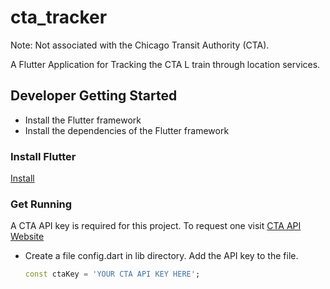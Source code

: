 # cta_tracker

Note: Not associated with the Chicago Transit Authority (CTA).

A Flutter Application for Tracking the CTA L train through location services. 

## Developer Getting Started
 * Install the Flutter framework
 * Install the dependencies of the Flutter framework

### Install Flutter
[Install](https://flutter.io/get-started/install)

### Get Running
A CTA API key is required for this project. To request one visit 
[CTA API Website](https://www.transitchicago.com/developers/traintracker/)

* Create a file config.dart in lib directory. Add the API key to the file.

    ```dart
    const ctaKey = 'YOUR CTA API KEY HERE';
    ```
